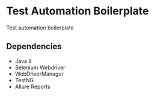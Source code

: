 # Test Automation Boilerplate

Test automation boilerplate  

## Dependencies
- Java 8
- Selenium Webdriver
- WebDriverManager
- TestNG
- Allure Reports
